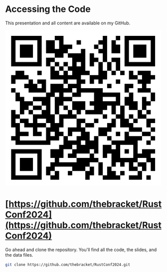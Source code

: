 # Accessing the Code

This presentation and all content are available on my GitHub.

![](./images/github-qr-code.png)

# [https://github.com/thebracket/RustConf2024](https://github.com/thebracket/RustConf2024)

Go ahead and clone the repository. You'll find all the code, the slides, and the data files.

```bash
git clone https://github.com/thebracket/RustConf2024.git
```